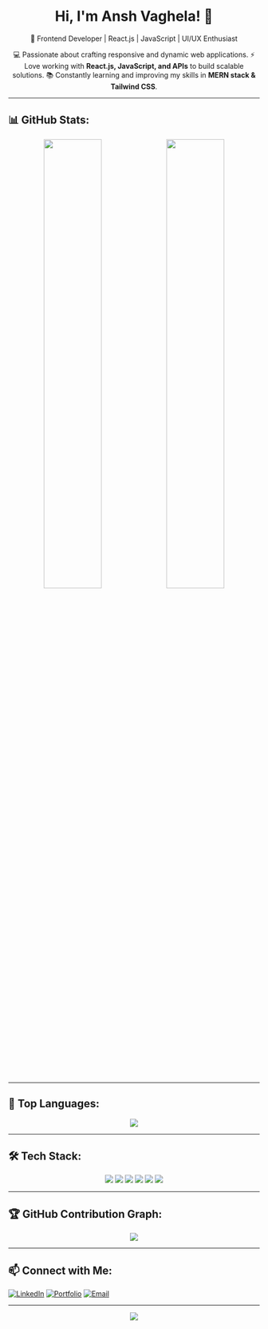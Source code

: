 <h1 align="center">Hi, I'm Ansh Vaghela! 👋</h1>

<p align="center">
  🚀 Frontend Developer | React.js | JavaScript | UI/UX Enthusiast  
</p>

<p align="center">
  💻 Passionate about crafting responsive and dynamic web applications.  
  ⚡ Love working with <b>React.js, JavaScript, and APIs</b> to build scalable solutions.  
  📚 Constantly learning and improving my skills in <b>MERN stack & Tailwind CSS</b>.  
</p>

---

## 📊 GitHub Stats:
<p align="center">
  <img width="48%" src="https://github-readme-stats.vercel.app/api?username=anshvaghela&show_icons=true&theme=react" />
  <img width="48%" src="https://github-readme-streak-stats.herokuapp.com/?user=anshvaghela&theme=react" />
</p>

---

## 🚀 Top Languages:
<p align="center">
  <img src="https://github-readme-stats.vercel.app/api/top-langs/?username=anshvaghela&layout=compact&theme=react" />
</p>

---

## 🛠 Tech Stack:
<p align="center">
  <img src="https://img.shields.io/badge/HTML5-E34F26?style=for-the-badge&logo=html5&logoColor=white" />
  <img src="https://img.shields.io/badge/CSS3-1572B6?style=for-the-badge&logo=css3&logoColor=white" />
  <img src="https://img.shields.io/badge/JavaScript-F7DF1E?style=for-the-badge&logo=javascript&logoColor=black" />
  <img src="https://img.shields.io/badge/React-61DAFB?style=for-the-badge&logo=react&logoColor=black" />
  <img src="https://img.shields.io/badge/Redux-764ABC?style=for-the-badge&logo=redux&logoColor=white" />
  <img src="https://img.shields.io/badge/Tailwind_CSS-38B2AC?style=for-the-badge&logo=tailwind-css&logoColor=white" />
</p>

---

## 🏆 GitHub Contribution Graph:
<p align="center">
  <img src="https://github.com/anshvaghela/anshvaghela/blob/output/github-contribution-grid-snake.svg" />
</p>

---

## 📫 Connect with Me:
[![LinkedIn](https://img.shields.io/badge/LinkedIn-0077B5?style=for-the-badge&logo=linkedin&logoColor=white)](https://www.linkedin.com/in/ansh4o/)
[![Portfolio](https://img.shields.io/badge/Portfolio-FF5722?style=for-the-badge&logo=firefox&logoColor=white)](https://portfolio-5j20.onrender.com/)
[![Email](https://img.shields.io/badge/Gmail-D14836?style=for-the-badge&logo=gmail&logoColor=white)](mailto:anshvaghela941@gmail.com)

---

<p align="center">
  <img src="https://img.shields.io/badge/🚀-Developing-orange" />
</p>
